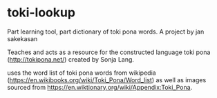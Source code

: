 # toki-lookup
Part learning tool, part dictionary of toki pona words. 
A project by jan sakekasan 

Teaches and acts as a resource for the constructed language toki pona (http://tokipona.net/) created by Sonja Lang.

uses the word list of toki pona words from wikipedia (https://en.wikibooks.org/wiki/Toki_Pona/Word_list) as well as images sourced from https://en.wiktionary.org/wiki/Appendix:Toki_Pona.
